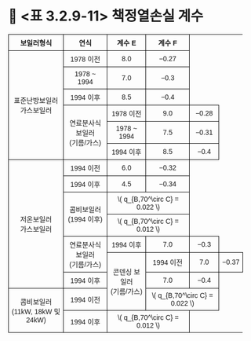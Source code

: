# 🔹 <표 3.2.9-11> 책정열손실 계수

<!DOCTYPE html>
<html lang="ko">
<head>
  <meta charset="UTF-8">
  <title>보일러 계수 E, F</title>
  <script type="text/javascript" async
    src="https://cdn.jsdelivr.net/npm/mathjax@3/es5/tex-mml-chtml.js">
  </script>
  <style>
    table {
      border-collapse: collapse;
      width: 95%;
      font-family: "Malgun Gothic", sans-serif;
      font-size: 14px;
      text-align: center;
    }
    th, td {
      border: 1px solid black;
      padding: 6px;
      vertical-align: middle;
    }
    td.left {
      text-align: left;
    }
  </style>
</head>
<body>

<table>
  <tr>
    <th>보일러형식</th>
    <th>연식</th>
    <th>계수 E</th>
    <th>계수 F</th>
  </tr>

  <!-- 표준난방보일러 -->
  <tr>
    <td rowspan="6">표준난방보일러<br>가스보일러</td>
    <td>1978 이전</td><td>8.0</td><td>−0.27</td>
  </tr>
  <tr><td>1978 ~ 1994</td><td>7.0</td><td>−0.3</td></tr>
  <tr><td>1994 이후</td><td>8.5</td><td>−0.4</td></tr>
  <tr>
    <td rowspan="3">연료분사식 보일러<br>(기름/가스)</td>
    <td>1978 이전</td><td>9.0</td><td>−0.28</td>
  </tr>
  <tr><td>1978 ~ 1994</td><td>7.5</td><td>−0.31</td></tr>
  <tr><td>1994 이후</td><td>8.5</td><td>−0.4</td></tr>

  <!-- 저온보일러 -->
  <tr>
    <td rowspan="7">저온보일러<br>가스보일러</td>
    <td>1994 이전</td><td>6.0</td><td>−0.32</td>
  </tr>
  <tr><td>1994 이후</td><td>4.5</td><td>−0.34</td></tr>
  <tr>
    <td rowspan="2">콤비보일러<br>(1994 이후)</td>
    <td colspan="2">\( q_{B,70^\circ C} = 0.022 \)</td>
  </tr>
  <tr><td colspan="2">\( q_{B,70^\circ C} = 0.012 \)</td></tr>

  <tr>
    <td rowspan="2">연료분사식 보일러<br>(기름/가스)</td>
    <td>1994 이후</td><td>7.0</td><td>−0.3</td>
  </tr>
  <tr>
    <td rowspan="3">콘덴싱 보일러<br>(기름/가스)</td>
    <td>1994 이전</td><td>7.0</td><td>−0.37</td>
  </tr>
  <tr><td>1994 이후</td><td>7.0</td><td>−0.4</td></tr>

  <tr>
    <td rowspan="2">콤비보일러<br>(11kW, 18kW 및 24kW)</td>
    <td>1994 이전</td><td colspan="2">\( q_{B,70^\circ C} = 0.022 \)</td>
  </tr>
  <tr><td>1994 이후</td><td colspan="2">\( q_{B,70^\circ C} = 0.012 \)</td></tr>

</table>

</body>
</html>
